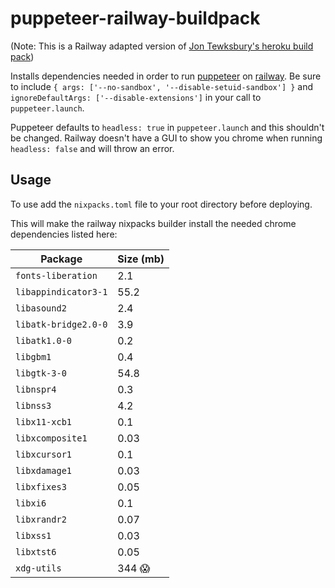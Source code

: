 # puppeteer-railway-buildpack

(Note: This is a Railway adapted version of [Jon Tewksbury's heroku build pack](https://github.com/jontewks/puppeteer-heroku-buildpack/blob/main/README.md))

Installs dependencies needed in order to run [puppeteer](https://github.com/puppeteer/puppeteer) on [railway](https://railway.app). Be sure to include `{ args: ['--no-sandbox', '--disable-setuid-sandbox'] }` and `ignoreDefaultArgs: ['--disable-extensions']` in your call to `puppeteer.launch`.

Puppeteer defaults to `headless: true` in `puppeteer.launch` and this shouldn't be changed. Railway doesn't have a GUI to show you chrome when running `headless: false` and will throw an error.

## Usage

To use add the `nixpacks.toml` file to your root directory before deploying.

This will make the railway nixpacks builder install the needed chrome dependencies listed here:

| Package | Size (mb) |
| ------- | ---- |
| `fonts-liberation` | 2.1 |
| `libappindicator3-1` | 55.2 |
| `libasound2` | 2.4 |
| `libatk-bridge2.0-0` | 3.9 |
| `libatk1.0-0` | 0.2 |
| `libgbm1` | 0.4 |
| `libgtk-3-0` | 54.8 |
| `libnspr4` | 0.3 |
| `libnss3` | 4.2 |
| `libx11-xcb1` | 0.1 |
| `libxcomposite1` | 0.03 |
| `libxcursor1` | 0.1 |
| `libxdamage1` | 0.03 |
| `libxfixes3` | 0.05 |
| `libxi6` | 0.1 |
| `libxrandr2` | 0.07 |
| `libxss1` | 0.03 |
| `libxtst6` | 0.05 |
| `xdg-utils` | 344 😱 |
